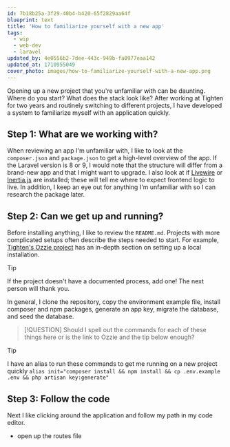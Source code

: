 ```yaml
---
id: 7b18b25a-3f29-40b4-b420-65f2829aa64f
blueprint: text
title: 'How to familiarize yourself with a new app'
tags:
  - wip
  - web-dev
  - laravel
updated_by: 4e0556b2-7dee-443c-949b-fa0977eaa142
updated_at: 1710955049
cover_photo: images/how-to-familiarize-yourself-with-a-new-app.png
---
```

Opening up a new project that you're unfamiliar with can be daunting. Where do you start? What does the stack look like? After working at Tighten for two years and routinely switching to different projects, I have developed a system to familiarize myself with an application quickly.

## Step 1: What are we working with?

When reviewing an app I'm unfamiliar with, I like to look at the `composer.json` and `package.json` to get a high-level overview of the app. If the Laravel version is 8 or 9, I would note that the structure will differ from a brand-new app and that I might want to upgrade. I also look at if [Livewire](https://livewire.laravel.com) or [Inertia.js](https://inertiajs.com/) are installed; these will tell me where to expect frontend logic to live. In addition, I keep an eye out for anything I'm unfamiliar with so I can research the package later.

## Step 2: Can we get up and running?

Before installing anything, I like to review the `README.md`. Projects with more complicated setups often describe the steps needed to start. For example, [Tighten's Ozzie project](https://github.com/tighten/ozzie?tab=readme-ov-file#local-installation) has an in-depth section on setting up a local installation.

> [!TIP]
> If the project doesn't have a documented process, add one! The next person will thank you.

In general, I clone the repository, copy the environment example file, install composer and npm packages, generate an app key, migrate the database, and seed the database.

> [!QUESTION]
> Should I spell out the commands for each of these things here or is the link to Ozzie and the tip below enough?

> [!TIP]
> I have an alias to run these commands to get me running on a new project quickly
> `alias init="composer install && npm install && cp .env.example .env && php artisan key:generate"`

## Step 3: Follow the code

Next I like clicking around the application and follow my path in my code editor. 

- open up the routes file